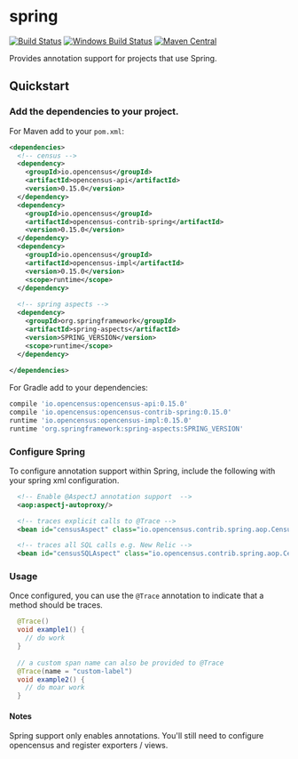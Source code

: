 # spring
[![Build Status][travis-image]][travis-url]
[![Windows Build Status][appveyor-image]][appveyor-url]
[![Maven Central][maven-image]][maven-url]

Provides annotation support for projects that use Spring.  

## Quickstart

### Add the dependencies to your project.

For Maven add to your `pom.xml`:
```xml
<dependencies>
  <!-- census -->
  <dependency>
    <groupId>io.opencensus</groupId>
    <artifactId>opencensus-api</artifactId>
    <version>0.15.0</version>
  </dependency>
  <dependency>
    <groupId>io.opencensus</groupId>
    <artifactId>opencensus-contrib-spring</artifactId>
    <version>0.15.0</version>
  </dependency>
  <dependency>
    <groupId>io.opencensus</groupId>
    <artifactId>opencensus-impl</artifactId>
    <version>0.15.0</version>
    <scope>runtime</scope>
  </dependency>
  
  <!-- spring aspects -->
  <dependency>
    <groupId>org.springframework</groupId>
    <artifactId>spring-aspects</artifactId>
    <version>SPRING_VERSION</version>
    <scope>runtime</scope>
  </dependency>
  
</dependencies>
```

For Gradle add to your dependencies:
```gradle
compile 'io.opencensus:opencensus-api:0.15.0'
compile 'io.opencensus:opencensus-contrib-spring:0.15.0'
runtime 'io.opencensus:opencensus-impl:0.15.0'
runtime 'org.springframework:spring-aspects:SPRING_VERSION'
```

### Configure Spring

To configure annotation support within Spring, include the following with your
spring xml configuration.

```xml
  <!-- Enable @AspectJ annotation support  -->
  <aop:aspectj-autoproxy/>

  <!-- traces explicit calls to @Trace -->
  <bean id="censusAspect" class="io.opencensus.contrib.spring.aop.CensusSpringAspect"/>

  <!-- traces all SQL calls e.g. New Relic -->
  <bean id="censusSQLAspect" class="io.opencensus.contrib.spring.aop.CensusSpringSQLAspect"/>
```

### Usage 

Once configured, you can use the `@Trace` annotation to indicate that a method should be traces.

```java
  @Trace()
  void example1() {
    // do work
  }
  
  // a custom span name can also be provided to @Trace  
  @Trace(name = "custom-label")
  void example2() {
    // do moar work
  }
```

#### Notes

Spring support only enables annotations.  You'll still need to configure opencensus and register exporters / views.

[travis-image]: https://travis-ci.org/census-instrumentation/opencensus-java.svg?branch=master
[travis-url]: https://travis-ci.org/census-instrumentation/opencensus-java
[appveyor-image]: https://ci.appveyor.com/api/projects/status/hxthmpkxar4jq4be/branch/master?svg=true
[appveyor-url]: https://ci.appveyor.com/project/opencensusjavateam/opencensus-java/branch/master
[maven-image]: https://maven-badges.herokuapp.com/maven-central/io.opencensus/opencensus-contrib-spring/badge.svg
[maven-url]: https://maven-badges.herokuapp.com/maven-central/io.opencensus/opencensus-contrib-spring

